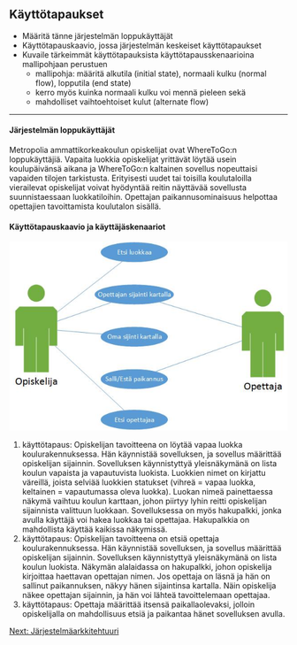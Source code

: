 ## Käyttötapaukset

* Määritä tänne järjestelmän loppukäyttäjät
* Käyttötapauskaavio, jossa järjestelmän keskeiset käyttötapaukset
* Kuvaile tärkeimmät käyttötapauksista käyttötapausskenaarioina mallipohjaan perustuen
  * mallipohja: määritä alkutila (initial state), normaali kulku (normal flow), lopputila (end state)
  * kerro myös kuinka normaali kulku voi mennä pieleen sekä
  * mahdolliset vaihtoehtoiset kulut (alternate flow)
  
---

#### Järjestelmän loppukäyttäjät

Metropolia ammattikorkeakoulun opiskelijat ovat WhereToGo:n loppukäyttäjiä. Vapaita luokkia opiskelijat yrittävät löytää usein koulupäivänsä aikana ja WhereToGo:n kaltainen sovellus nopeuttaisi vapaiden tilojen tarkistusta. Erityisesti uudet tai toisilla koulutaloilla vierailevat opiskelijat voivat hyödyntää reitin näyttävää sovellusta suunnistaessaan luokkatiloihin. Opettajan paikannusominaisuus helpottaa opettajien tavoittamista koulutalon sisällä.

#### Käyttötapauskaavio ja käyttäjäskenaariot
![kayttotapaus](Käyttötapauskaavio.jpg)

1. käyttötapaus: Opiskelijan tavoitteena on löytää vapaa luokka koulurakennuksessa. Hän käynnistää sovelluksen, ja sovellus määrittää opiskelijan sijainnin. Sovelluksen käynnistyttyä yleisnäkymänä on lista koulun vapaista ja vapautuvista luokista. Luokkien nimet on kirjattu väreillä, joista selviää luokkien statukset (vihreä = vapaa luokka, keltainen = vapautumassa oleva luokka). Luokan nimeä painettaessa näkymä vaihtuu koulun karttaan, johon piirtyy lyhin reitti opiskelijan sijainnista valittuun luokkaan. Sovelluksessa on myös hakupalkki, jonka avulla käyttäjä voi hakea luokkaa tai opettajaa. Hakupalkkia on mahdollista käyttää kaikissa näkymissä.
2. käyttötapaus: Opiskelijan tavoitteena on etsiä opettaja koulurakennuksessa. Hän käynnistää sovelluksen, ja sovellus määrittää opiskelijan sijainnin. Sovelluksen käynnistyttyä yleisnäkymänä on lista koulun luokista. Näkymän alalaidassa on hakupalkki, johon opiskelija kirjoittaa haettavan opettajan nimen. Jos opettaja on läsnä ja hän on sallinut paikannuksen, näkyy hänen sijaintinsa kartalla. Näin opiskelija näkee opettajan sijainnin, ja hän voi lähteä tavoittelemaan opettajaa.
3. käyttötapaus: Opettaja määrittää itsensä paikallaolevaksi, jolloin opiskelijalla on mahdollisuus etsiä ja paikantaa hänet sovelluksen avulla.


[Next: Järjestelmäarkkitehtuuri](https://github.com/sannakas/ohjelmistotuotanto_2014_rakenne/blob/master/4_jarjestelmaarkkitehtuuri.md)


